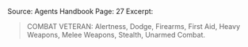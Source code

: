 Source: Agents Handbook
Page: 27
Excerpt:
> COMBAT VETERAN: Alertness, Dodge, Firearms, First Aid, Heavy Weapons, Melee Weapons, Stealth, Unarmed Combat.